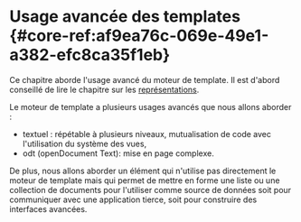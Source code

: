 # Usage avancée des templates {#core-ref:af9ea76c-069e-49e1-a382-efc8ca35f1eb}

Ce chapitre aborde l'usage avancé du moteur de template. Il est d'abord
conseillé de lire le chapitre sur les [représentations][template].

Le moteur de template a plusieurs usages avancés que nous allons aborder :

* textuel : répétable à plusieurs niveaux, mutualisation de code avec 
l'utilisation du système des vues,
* odt (openDocument Text): mise en page complexe.

De plus, nous allons aborder un élément qui n'utilise pas directement le moteur
de template mais qui permet de mettre en forme une liste ou une collection de
documents pour l'utiliser comme source de données soit pour communiquer avec une
application tierce, soit pour construire des interfaces avancées.

<!-- links -->
[template]:       #core-ref:9073f5b0-3cde-4690-a7a2-ffb5c4c7b94f